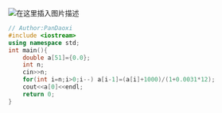 ![在这里插入图片描述](https://pic.2ge.org/cdn/?url=https://img-blog.csdnimg.cn/af41534d494b4d0d85a0d246ca1e210f.png?x-oss-process=image/watermark,type_ZHJvaWRzYW5zZmFsbGJhY2s,shadow_50,text_Q1NETiBA5r2Y6YGT54a5,size_20,color_FFFFFF,t_70,g_se,x_16)

```cpp
// Author:PanDaoxi
#include <iostream>
using namespace std;
int main(){
	double a[51]={0.0};
	int n;
	cin>>n;
	for(int i=n;i>0;i--) a[i-1]=(a[i]+1000)/(1+0.0031*12);
	cout<<a[0]<<endl;
	return 0;
} 
```

